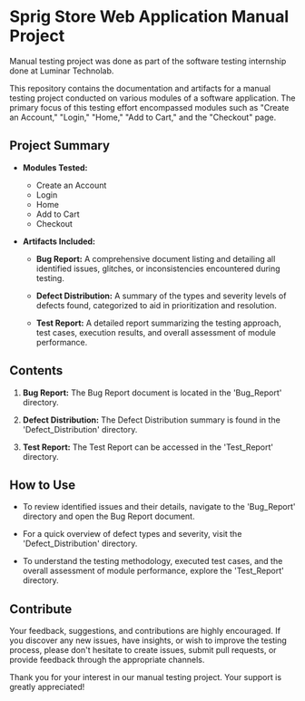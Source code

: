 # Sprig Store Web Application Manual Project
Manual testing project was done as part of the software testing internship done at Luminar Technolab.

This repository contains the documentation and artifacts for a manual testing project conducted on various modules of a software application. The primary focus of this testing effort encompassed modules such as "Create an Account," "Login," "Home," "Add to Cart," and the "Checkout" page.

## Project Summary

- **Modules Tested:** 
    - Create an Account
    - Login
    - Home
    - Add to Cart
    - Checkout

- **Artifacts Included:**
    - **Bug Report:** A comprehensive document listing and detailing all identified issues, glitches, or inconsistencies encountered during testing.

    - **Defect Distribution:** A summary of the types and severity levels of defects found, categorized to aid in prioritization and resolution.

    - **Test Report:** A detailed report summarizing the testing approach, test cases, execution results, and overall assessment of module performance.

## Contents

1. **Bug Report:** The Bug Report document is located in the 'Bug_Report' directory.

2. **Defect Distribution:** The Defect Distribution summary is found in the 'Defect_Distribution' directory.

3. **Test Report:** The Test Report can be accessed in the 'Test_Report' directory.

## How to Use

- To review identified issues and their details, navigate to the 'Bug_Report' directory and open the Bug Report document.

- For a quick overview of defect types and severity, visit the 'Defect_Distribution' directory.

- To understand the testing methodology, executed test cases, and the overall assessment of module performance, explore the 'Test_Report' directory.

## Contribute

Your feedback, suggestions, and contributions are highly encouraged. If you discover any new issues, have insights, or wish to improve the testing process, please don't hesitate to create issues, submit pull requests, or provide feedback through the appropriate channels.

Thank you for your interest in our manual testing project. Your support is greatly appreciated!
